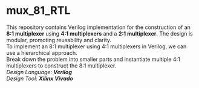 # mux_81_RTL

This repository contains Verilog implementation for the construction of an **8:1 multiplexer** using **4:1 multiplexers** and a **2:1 multiplexer**. The design is modular, promoting reusability and clarity.
<br/> To implement an 8:1 multiplexer using 4:1 multiplexers in Verilog, we can use a hierarchical approach. 
<br/> Break down the problem into smaller parts and instantiate multiple 4:1 multiplexers to construct the 8:1 multiplexer.
<br/> *Design Language: **Verilog***
<br/> *Design Tool: **Xilinx Vivado***
